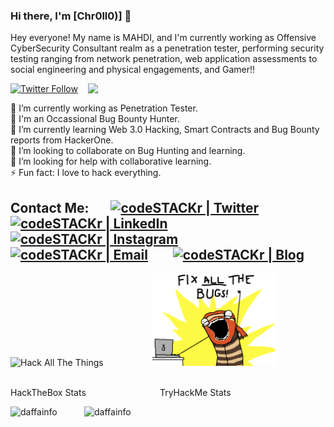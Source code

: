 ### Hi there, I'm [Chr0ll0)] 👋

Hey everyone! My name is MAHDI, and I'm currently working as Offensive CyberSecurity Consultant realm as a penetration tester, performing security testing ranging from network penetration, web application assessments to social engineering and physical engagements, and Gamer!!

[![Twitter Follow](https://img.shields.io/twitter/follow/elmahdibenrais?color=1DA1F2&logo=twitter&style=for-the-badge)](https://twitter.com/intent/follow?screen_name=elmahdibenrais)
<img align='right' src="https://github-readme-stats.vercel.app/api?username=elmahdibenrais&show_icons=true&theme=radical" width="380">

🔭 I’m currently working as Penetration Tester.<br/>
🐞 I'm an Occassional Bug Bounty Hunter.<br/>
📖 I’m currently learning Web 3.0 Hacking, Smart Contracts and Bug Bounty reports from HackerOne.<br/>
👯 I’m looking to collaborate on Bug Hunting and learning.<br/>
🤔 I’m looking for help with collaborative learning.<br/>
⚡ Fun fact: I love to hack everything.<br/>

## Contact Me: &nbsp;&nbsp;&nbsp;&nbsp;&nbsp;&nbsp;[<img align="bottom" alt="codeSTACKr | Twitter" width="26px" src="https://img.icons8.com/?size=512&id=13963&format=png" />][twitter] &nbsp;&nbsp;&nbsp;&nbsp;&nbsp;&nbsp; [<img align="bottom" alt="codeSTACKr | LinkedIn" width="26px" src="https://img.icons8.com/?size=512&id=xuvGCOXi8Wyg&format=png" />][linkedin]  &nbsp;&nbsp;&nbsp;&nbsp;&nbsp;&nbsp; [<img align="bottom" alt="codeSTACKr | Instagram" width="26px" src="https://img.icons8.com/?size=512&id=Xy10Jcu1L2Su&format=png" />][instagram] &nbsp;&nbsp;&nbsp;&nbsp;&nbsp;&nbsp; [<img align="bottom" alt="codeSTACKr | Email" width="26px" src="https://img.icons8.com/color/48/000000/email.png" />][email]  &nbsp;&nbsp;&nbsp;&nbsp;&nbsp;&nbsp; [<img align="bottom" alt="codeSTACKr | Blog" width="26px" src="https://img.icons8.com/color/48/000000/domain.png" />][blog]


[twitter]: https://twitter.com/elmahdibenrais
[instagram]: https://instagram.com/elmahdi_benrais
[linkedin]: https://www.linkedin.com/in/elmahdibenrais/
[email]: mailto:elmahdibenrs@gmail.com
[blog]: https://elmahdibenrais.github.io/

<p align="left">
  <img width="39%" src="https://i.kym-cdn.com/photos/images/original/001/209/715/032.png" alt="Hack All The Things" /> &nbsp;&nbsp;&nbsp;&nbsp;&nbsp;&nbsp;&nbsp;&nbsp;&nbsp;&nbsp;&nbsp;&nbsp;&nbsp;&nbsp;&nbsp;&nbsp;&nbsp;&nbsp;
  <img width="39%" src="https://raw.githubusercontent.com/streghstreek/streghstreek/main/fix.png" alt="Fix All The Bugs" />
</p>
<br/>
 HackTheBox Stats &nbsp;&nbsp;&nbsp;&nbsp;&nbsp;&nbsp;&nbsp;&nbsp;&nbsp;&nbsp;&nbsp;&nbsp;&nbsp;&nbsp;&nbsp;&nbsp;&nbsp;&nbsp;&nbsp;&nbsp;&nbsp;&nbsp;&nbsp;&nbsp;&nbsp;&nbsp;&nbsp;&nbsp;  TryHackMe Stats

![daffainfo](https://www.hackthebox.eu/badge/image/165850) &nbsp;&nbsp;&nbsp;&nbsp;&nbsp;&nbsp;&nbsp;&nbsp;&nbsp; ![daffainfo](https://tryhackme-badges.s3.amazonaws.com/Chrollo404.png)
